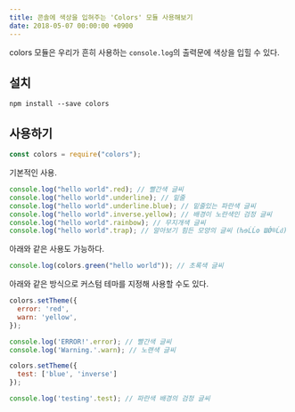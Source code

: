 ```yaml
---
title: 콘솔에 색상을 입혀주는 'Colors' 모듈 사용해보기
date: 2018-05-07 00:00:00 +0900
---
```


colors 모듈은 우리가 흔히 사용하는 `console.log`의 출력문에 색상을 입힐 수 있다.

## 설치

```shell
npm install --save colors
```

## 사용하기

```javascript
const colors = require("colors");
```

기본적인 사용.

```javascript
console.log("hello world".red); // 빨간색 글씨
console.log("hello world".underline); // 밑줄
console.log("hello world".underline.blue); // 밑줄있는 파란색 글씨
console.log("hello world".inverse.yellow); // 배경이 노란색인 검정 글씨
console.log("hello world".rainbow); // 무지개색 글씨
console.log("hello world".trap); // 알아보기 힘든 모양의 글씨 (ƕɘĹĹʘ ШǾ®Ĺԁ)
```

아래와 같은 사용도 가능하다.

```javascript
console.log(colors.green("hello world")); // 초록색 글씨
```

아래와 같은 방식으로 커스텀 테마를 지정해 사용할 수도 있다.

```javascript
colors.setTheme({
  error: 'red',
  warn: 'yellow',
});

console.log('ERROR!'.error); // 빨간색 글씨
console.log('Warning.'.warn); // 노랜색 글씨
```

```javascript
colors.setTheme({
  test: ['blue', 'inverse']
});

console.log('testing'.test); // 파란색 배경의 검정 글씨
```
